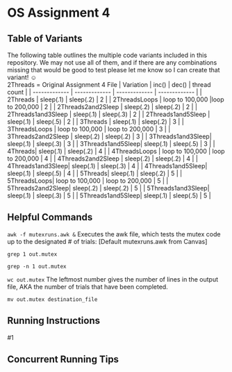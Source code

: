 # OS Assignment 4 
## Table of Variants
The following table outlines the multiple code variants included in this repository. We may not use all of them, and if there are any combinations missing that would be good to test please let me know so I can create that variant! :relaxed: <br>
2Threads = Original Assignment 4 File
| Variation   | inc() | dec() | thread count |
| ------------- | ------------- | ------------- | ------------- |
| 2Threads | sleep(.1)  | sleep(.2) | 2 | 
| 2ThreadsLoops | loop to 100,000  |loop to 200,000 | 2 |
| 2Threads2and2Sleep | sleep(.2) | sleep(.2) | 2 |
| 2Threads1and3Sleep | sleep(.1) | sleep(.3) | 2 |
| 2Threads1and5Sleep | sleep(.1) | sleep(.5) | 2 |
| 3Threads | sleep(.1) | sleep(.2) | 3 |
| 3ThreadsLoops | loop to 100,000 | loop to 200,000 | 3 |
| 3Threads2and2Sleep | sleep(.2) | sleep(.2) | 3 |
| 3Threads1and3Sleep| sleep(.1) | sleep(.3) | 3 |
| 3Threads1and5Sleep| sleep(.1) | sleep(.5) | 3 |
| 4Threads| sleep(.1) | sleep(.2) | 4 |
| 4ThreadsLoops | loop to 100,000 | loop to 200,000 | 4 |
| 4Threads2and2Sleep | sleep(.2) | sleep(.2) | 4 |
| 4Threads1and3Sleep| sleep(.1) | sleep(.3) | 4 |
| 4Threads1and5Sleep| sleep(.1) | sleep(.5) | 4 |
| 5Threads| sleep(.1) | sleep(.2) | 5 |
| 5ThreadsLoops| loop to 100,000 | loop to 200,000 | 5 |
| 5Threads2and2Sleep| sleep(.2) | sleep(.2) | 5 |
| 5Threads1and3Sleep| sleep(.1) | sleep(.3) | 5 |
| 5Threads1and5Sleep| sleep(.1) | sleep(.5) | 5 |

## Helpful Commands
`awk -f mutexruns.awk &` Executes the awk file, which tests the mutex code up to the designated # of trials: [Default mutexruns.awk from Canvas]

`grep 1 out.mutex`

`grep -n 1 out.mutex`

`wc out.mutex` The leftmost number gives the number of lines in the output file, AKA the number of trials that have been completed.

`mv out.mutex destination_file`
## Running Instructions

#1 

## Concurrent Running Tips
